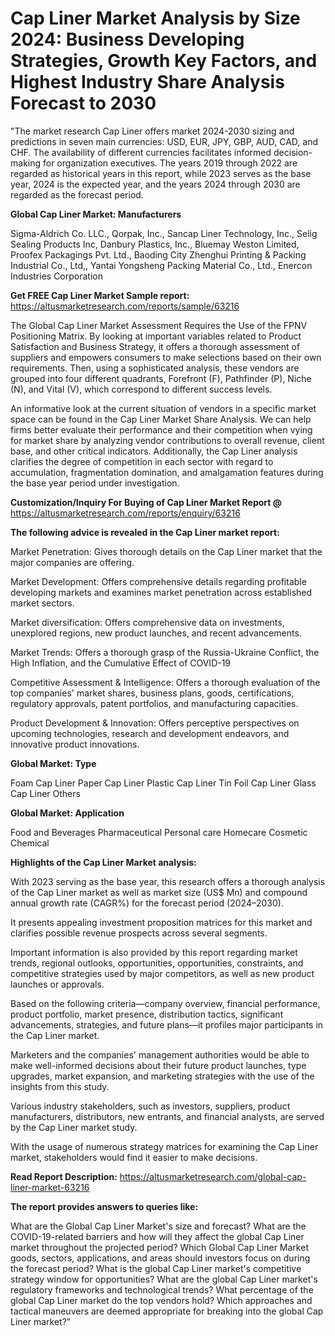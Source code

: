 <h1>Cap Liner Market Analysis by Size 2024: Business Developing Strategies, Growth Key Factors, and Highest Industry Share Analysis Forecast to 2030 </h1>

"The market research Cap Liner offers market 2024-2030 sizing and predictions in seven main currencies: USD, EUR, JPY, GBP, AUD, CAD, and CHF. The availability of different currencies facilitates informed decision-making for organization executives. The years 2019 through 2022 are regarded as historical years in this report, while 2023 serves as the base year, 2024 is the expected year, and the years 2024 through 2030 are regarded as the forecast period.

<b>Global Cap Liner Market: Manufacturers</b>

Sigma-Aldrich Co. LLC., Qorpak, Inc., Sancap Liner Technology, Inc., Selig Sealing Products Inc, Danbury Plastics, Inc., Bluemay Weston Limited, Proofex Packagings Pvt. Ltd., Baoding City Zhenghui Printing & Packing Industrial Co., Ltd,, Yantai Yongsheng Packing Material Co., Ltd., Enercon Industries Corporation

<b>Get FREE Cap Liner Market Sample report:</b> <a href="https://altusmarketresearch.com/reports/sample/63216">https://altusmarketresearch.com/reports/sample/63216</a>

The Global Cap Liner Market Assessment Requires the Use of the FPNV Positioning Matrix. By looking at important variables related to Product Satisfaction and Business Strategy, it offers a thorough assessment of suppliers and empowers consumers to make selections based on their own requirements. Then, using a sophisticated analysis, these vendors are grouped into four different quadrants, Forefront (F), Pathfinder (P), Niche (N), and Vital (V), which correspond to different success levels.

An informative look at the current situation of vendors in a specific market space can be found in the Cap Liner Market Share Analysis. We can help firms better evaluate their performance and their competition when vying for market share by analyzing vendor contributions to overall revenue, client base, and other critical indicators. Additionally, the Cap Liner analysis clarifies the degree of competition in each sector with regard to accumulation, fragmentation domination, and amalgamation features during the base year period under investigation.

<b>Customization/Inquiry For Buying of Cap Liner Market Report @</b> <a href="https://altusmarketresearch.com/reports/enquiry/63216">https://altusmarketresearch.com/reports/enquiry/63216</a>

<b>The following advice is revealed in the Cap Liner market report:</b>

Market Penetration: Gives thorough details on the Cap Liner market that the major companies are offering.

Market Development: Offers comprehensive details regarding profitable developing markets and examines market penetration across established market sectors.

Market diversification: Offers comprehensive data on investments, unexplored regions, new product launches, and recent advancements.

Market Trends: Offers a thorough grasp of the Russia-Ukraine Conflict, the High Inflation, and the Cumulative Effect of COVID-19

Competitive Assessment & Intelligence: Offers a thorough evaluation of the top companies' market shares, business plans, goods, certifications, regulatory approvals, patent portfolios, and manufacturing capacities.

Product Development & Innovation: Offers perceptive perspectives on upcoming technologies, research and development endeavors, and innovative product innovations.

<b>Global Market: Type</b>

Foam Cap Liner
Paper Cap Liner
Plastic Cap Liner
Tin Foil Cap Liner
Glass Cap Liner
Others

<b>Global Market: Application</b>

Food and Beverages
Pharmaceutical
Personal care
Homecare
Cosmetic
Chemical


<b>Highlights of the Cap Liner Market analysis:</b>

With 2023 serving as the base year, this research offers a thorough analysis of the Cap Liner market as well as market size (US$ Mn) and compound annual growth rate (CAGR%) for the forecast period (2024–2030).

It presents appealing investment proposition matrices for this market and clarifies possible revenue prospects across several segments.

Important information is also provided by this report regarding market trends, regional outlooks, opportunities, opportunities, constraints, and competitive strategies used by major competitors, as well as new product launches or approvals.

Based on the following criteria—company overview, financial performance, product portfolio, market presence, distribution tactics, significant advancements, strategies, and future plans—it profiles major participants in the Cap Liner market.

Marketers and the companies' management authorities would be able to make well-informed decisions about their future product launches, type upgrades, market expansion, and marketing strategies with the use of the insights from this study.

Various industry stakeholders, such as investors, suppliers, product manufacturers, distributors, new entrants, and financial analysts, are served by the Cap Liner market study.

With the usage of numerous strategy matrices for examining the Cap Liner market, stakeholders would find it easier to make decisions.

<b>Read Report Description:</b> <a href="https://altusmarketresearch.com/global-cap-liner-market-63216">https://altusmarketresearch.com/global-cap-liner-market-63216</a>

<b>The report provides answers to queries like:</b>

What are the Global Cap Liner Market's size and forecast?
What are the COVID-19-related barriers and how will they affect the global Cap Liner market throughout the projected period?
Which Global Cap Liner Market goods, sectors, applications, and areas should investors focus on during the forecast period?
What is the global Cap Liner market's competitive strategy window for opportunities?
What are the global Cap Liner market's regulatory frameworks and technological trends?
What percentage of the global Cap Liner market do the top vendors hold?
Which approaches and tactical maneuvers are deemed appropriate for breaking into the global Cap Liner market?"
